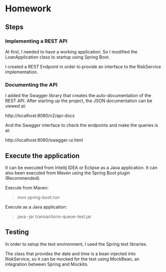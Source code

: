 # Homework

## Steps

### Implementing a REST API
At first, I needed to have a working application. So I modified the LoanApplication class to startup using Spring Boot.

I created a REST Endpoint in order to provide an interface to the RiskService implementation.

### Documenting the API
I added the Swagger library that creates the auto-documentation of the REST API. 
After starting up the project, the JSON documentation can be viewed at:

http://localhost:8080/v2/api-docs

And the Swagger interface to check the endpoints and make the queries is at:

http://localhost:8080/swagger-ui.html


## Execute the application
It can be executed from Intellij IDEA or Eclipse as a Java application.
It can also been executed from Maven using the Spring Boot plugin (Recommended).

Execute from Maven:

> mvn spring-boot:run

Execute as a Java application:

> java -jar transactions-queue-test.jar

## Testing
In order to setup the test environment, I used the Spring test libraries.

The class that provides the date and time is a bean injected into RiskService, so it can be mocked for the test using MockBean, an integration between Spring and Mockito.




